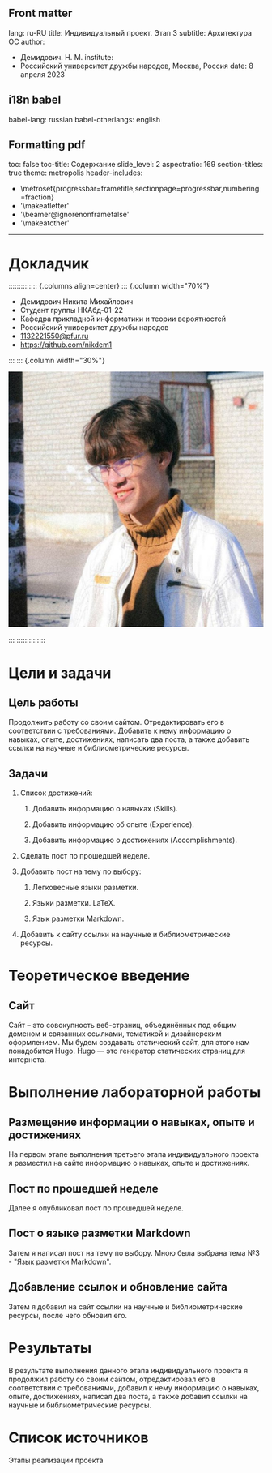 ## Front matter
lang: ru-RU
title: Индивидуальный проект. Этап 3
subtitle: Архитектура ОС
author:
  - Демидович. Н. М.
institute:
  - Российский университет дружбы народов, Москва, Россия
date: 8 апреля 2023

## i18n babel
babel-lang: russian
babel-otherlangs: english

## Formatting pdf
toc: false
toc-title: Содержание
slide_level: 2
aspectratio: 169
section-titles: true
theme: metropolis
header-includes:
 - \metroset{progressbar=frametitle,sectionpage=progressbar,numbering=fraction}
 - '\makeatletter'
 - '\beamer@ignorenonframefalse'
 - '\makeatother'
---

# Докладчик

:::::::::::::: {.columns align=center}
::: {.column width="70%"}

  * Демидович Никита Михайлович
  * Студент группы НКАбд-01-22
  * Кафедра прикладной информатики и теории вероятностей
  * Российский университет дружбы народов
  * [1132221550@pfur.ru](mailto:1132221550@pfur.ru)
  * <https://github.com/nikdem1>

:::
::: {.column width="30%"}

![](./image/kulyabov.jpg)

:::
::::::::::::::

# Цели и задачи

## Цель работы

Продолжить работу со своим сайтом. Отредактировать его в соответствии с требованиями. Добавить к нему информацию о навыках, опыте, достижениях, написать два поста, а также добавить ссылки на научные и библиометрические ресурсы.

## Задачи

1. Список достижений:

   1. Добавить информацию о навыках (Skills).

   2. Добавить информацию об опыте (Experience).

   3. Добавить информацию о достижениях (Accomplishments).

2. Сделать пост по прошедшей неделе.

3. Добавить пост на тему по выбору:

   1. Легковесные языки разметки.
  
   2. Языки разметки. LaTeX.
  
   3. Язык разметки Markdown.
  
4. Добавить к сайту ссылки на научные и библиометрические ресурсы.

# Теоретическое введение

## Сайт

Сайт – это совокупность веб-страниц, объединённых под общим доменом и связанных ссылками, тематикой и дизайнерским оформлением. Мы будем создавать статический сайт, для этого нам понадобится Hugo. Hugo — это генератор статических страниц для интернета.

# Выполнение лабораторной работы 

## Размещение информации о навыках, опыте и достижениях

На первом этапе выполнения третьего этапа индивидуального проекта я разместил на сайте информацию о навыках, опыте и достижениях.

## Пост по прошедшей неделе

Далее я опубликовал пост по прошедшей неделе.

## Пост о языке разметки Markdown

Затем я написал пост на тему по выбору. Мною была выбрана тема №3 - "Язык разметки Markdown".

## Добавление ссылок и обновление сайта

Затем я добавил на сайт ссылки на научные и библиометрические ресурсы, после чего обновил его.

# Результаты

В результате выполнения данного этапа индивидуального проекта я продолжил работу со своим сайтом, отредактировал его в соответствии с требованиями, добавил к нему информацию о навыках, опыте, достижениях, написал два поста, а также добавил ссылки на научные и библиометрические ресурсы.

# Список источников

Этапы реализации проекта
